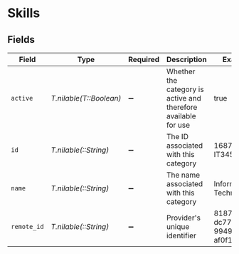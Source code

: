 # Skills


## Fields

| Field                                                          | Type                                                           | Required                                                       | Description                                                    | Example                                                        |
| -------------------------------------------------------------- | -------------------------------------------------------------- | -------------------------------------------------------------- | -------------------------------------------------------------- | -------------------------------------------------------------- |
| `active`                                                       | *T.nilable(T::Boolean)*                                        | :heavy_minus_sign:                                             | Whether the category is active and therefore available for use | true                                                           |
| `id`                                                           | *T.nilable(::String)*                                          | :heavy_minus_sign:                                             | The ID associated with this category                           | 16873-IT345                                                    |
| `name`                                                         | *T.nilable(::String)*                                          | :heavy_minus_sign:                                             | The name associated with this category                         | Information-Technology                                         |
| `remote_id`                                                    | *T.nilable(::String)*                                          | :heavy_minus_sign:                                             | Provider's unique identifier                                   | 8187e5da-dc77-475e-9949-af0f1fa4e4e3                           |